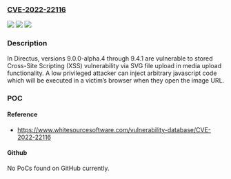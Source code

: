 ### [CVE-2022-22116](https://cve.mitre.org/cgi-bin/cvename.cgi?name=CVE-2022-22116)
![](https://img.shields.io/static/v1?label=Product&message=directus&color=blue)
![](https://img.shields.io/static/v1?label=Version&message=n%2Fa&color=blue)
![](https://img.shields.io/static/v1?label=Vulnerability&message=CWE-79%20Cross-site%20Scripting%20(XSS)&color=brighgreen)

### Description

In Directus, versions 9.0.0-alpha.4 through 9.4.1 are vulnerable to stored Cross-Site Scripting (XSS) vulnerability via SVG file upload in media upload functionality. A low privileged attacker can inject arbitrary javascript code which will be executed in a victim’s browser when they open the image URL.

### POC

#### Reference
- https://www.whitesourcesoftware.com/vulnerability-database/CVE-2022-22116

#### Github
No PoCs found on GitHub currently.

